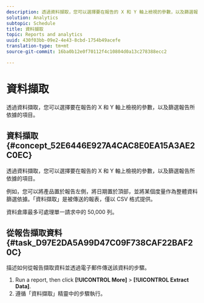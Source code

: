 ```yaml
---
description: 透過資料擷取，您可以選擇要在報告的 X 和 Y 軸上檢視的參數，以及篩選報告所依據的項目。
solution: Analytics
subtopic: Schedule
title: 資料擷取
topic: Reports and analytics
uuid: 430f03bb-09e2-4e43-8cbd-1754b49acefe
translation-type: tm+mt
source-git-commit: 16ba0b12e0f70112f4c10804d0a13c278388ecc2

---
```



# 資料擷取

透過資料擷取，您可以選擇要在報告的 X 和 Y 軸上檢視的參數，以及篩選報告所依據的項目。

## 資料擷取 {#concept_52E6446E927A4CAC8E0EA15A3AE2C0EC}

透過資料擷取，您可以選擇要在報告的 X 和 Y 軸上檢視的參數，以及篩選報告所依據的項目。

<!-- 

t_data_extract.xml

 -->

例如，您可以將產品置於報告左側，將日期置於頂部，並將某個度量作為整體資料篩選依據。「資料擷取」是被傳送的報表，僅以 CSV 格式提供。

資料倉庫最多可處理單一請求中的 50,000 列。

## 從報告擷取資料 {#task_D97E2DA5A99D47C09F738CAF22BAF20C}

描述如何從報告擷取資料並透過電子郵件傳送該資料的步驟。

1. Run a report, then click **[!UICONTROL More]** &gt; **[!UICONTROL Extract Data]**.
1. 遵循「資料擷取」精靈中的步驟執行。
